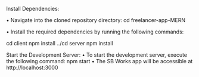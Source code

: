 
Install Dependencies:

• Navigate into the cloned repository directory:
cd freelancer-app-MERN


• Install the required dependencies by running the following commands:

cd client
npm install
../cd server
npm install

Start the Development Server:
• To start the development server, execute the following command:
npm start
• The SB Works app will be accessible at http://localhost:3000
